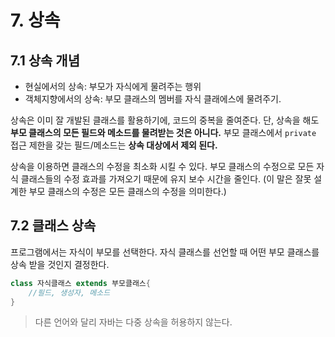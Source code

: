# 7. 상속
## 7.1 상속 개념
- 현실에서의 상속: 부모가 자식에게 물려주는 행위
- 객체지향에서의 상속: 부모 클래스의 멤버를 자식 클래에스에 물려주기.

상속은 이미 잘 개발된 클래스를 활용하기에, 코드의 중복을 줄여준다.
단, 상속을 해도 **부모 클래스의 모든 필드와 메소드를 물려받는 것은 아니다.**
부모 클래스에서 `private` 접근 제한을 갖는 필드/메소드는 **상속 대상에서 제외 된다.**

상속을 이용하면 클래스의 수정을 최소화 시킬 수 있다.
부모 클래스의 수정으로 모든 자식 클래스들의 수정 효과를 가져오기 때문에 유지 보수 시간을 줄인다.
(이 말은 잘못 설계한 부모 클래스의 수정은 모든 클래스의 수정을 의미한다.)

## 7.2 클래스 상속
프로그램에서는 자식이 부모를 선택한다.
자식 클래스를 선언할 때 어떤 부모 클래스를 상속 받을 것인지 결정한다.
```java
class 자식클래스 extends 부모클래스{
	//필드, 생성자, 메소드
}
```

> 다른 언어와 달리 자바는 다중 상속을 허용하지 않는다.


##
